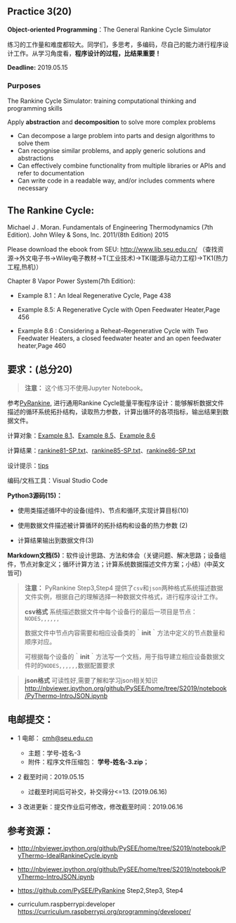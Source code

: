 ## Practice 3(20)

**Object-oriented Programming**：The General Rankine Cycle Simulator 

练习的工作量和难度都较大。同学们，多思考，多编码，尽自己的能力进行程序设计工作。从学习角度看，**程序设计的过程，比结果重要！**

**Deadline:**  2019.05.15

### Purposes

The Rankine Cycle Simulator: training computational thinking and  programming skills  

Apply **abstraction** and **decomposition** to solve more complex problems

* Can decompose a large problem into parts and design algorithms to solve them
* Can recognise similar problems, and apply generic solutions and abstractions
* Can effectively combine functionality from multiple libraries or APIs and refer to documentation
* Can write code in a readable way, and/or includes comments where necessary

## The Rankine Cycle: 

Michael J . Moran. Fundamentals of Engineering Thermodynamics (7th Edition).  John Wiley & Sons, Inc. 2011/(8th Edition) 2015

  Please download the ebook from SEU: http://www.lib.seu.edu.cn/ （查找资源->外文电子书->Wiley电子教材->T(工业技术)->TK(能源与动力工程)->TK1(热力工程,热机)）

Chapter 8 Vapor Power System(7th Edition): 

* Example 8.1：An Ideal Regenerative Cycle, Page 438

* Example 8.5: A Regenerative Cycle with Open Feedwater Heater,Page 456

* Example 8.6 : Considering a Reheat–Regenerative Cycle with Two Feedwater Heaters, a closed feedwater heater and an open feedwater heater,Page 460

## 要求：(总分20)

>**注意：** 这个练习不使用Jupyter Notebook。

参考[PyRankine](https://github.com/PySEE/PyRankine), 进行通用Rankine Cycle能量平衡程序设计：能够解析数据文件描述的循环系统拓扑结构，读取热力参数，计算出循环的各项指标，输出结果到数据文件。

计算对象：[Example 8.1](./rankine81.md)、[Example 8.5](./rankine85.md)、[Example 8.6](./rankine86.md)  

计算结果：[rankine81-SP.txt](./rankine81-SP.txt)、[rankine85-SP.txt](./rankine85-SP.txt)、[rankine86-SP.txt](./rankine86-SP.txt)

设计提示：[tips](./tips.md)

编码/文档工具：Visual Studio Code
     
**Python3源码(15)：**

   * 使用类描述循环中的设备(组件)、节点和循环,实现计算目标(10)

   * 使用数据文件描述被计算循环的拓扑结构和设备的热力参数 (2)

   * 计算结果输出到数据文件(3)
  
**Markdown文档(5)**：软件设计思路、方法和体会（关键问题、解决思路；设备组件，节点对象定义；循环计算方法；计算系统数据描述文件方案；小结）(中英文皆可)

 >**注意：** PyRankine Step3,Step4 提供了`csv`和`json`两种格式系统描述数据文件实例，根据自己的理解选择一种数据文件格式，进行程序设计工作。
 >
 > **csv格式** 系统描述数据文件中每个设备行的最后一项目是节点：　`NODES,,,,,,`
 >
 > 数据文件中节点内容需要和相应设备类的｀__init__｀方法中定义的节点数量和顺序对应。
 > 
 > 可根据每个设备的｀__init__｀方法写一个文档，用于指导建立相应设备数据文件时的`NODES,,,,,,`数据配置要求  

> **json格式** 可读性好,需要了解和学习json相关知识 http://nbviewer.ipython.org/github/PySEE/home/tree/S2019/notebook/PyThermo-IntroJSON.ipynb
      
## 电邮提交：

* 1 电邮： cmh@seu.edu.cn
   * 主题：学号-姓名-3
   * 附件：程序文件压缩包： **学号-姓名-3.zip**；

* 2 截至时间：2019.05.15
   * 过截至时间后可补交，补交得分<=13. (2019.06.16)

* 3 改进更新：提交作业后可修改，修改截至时间：2019.06.16

## 参考资源：

*  http://nbviewer.ipython.org/github/PySEE/home/tree/S2019/notebook/PyThermo-IdealRankineCycle.ipynb

*  http://nbviewer.ipython.org/github/PySEE/home/tree/S2019/notebook/PyThermo-IntroJSON.ipynb
 
*  https://github.com/PySEE/PyRankine Step2,Step3, Step4

*  curriculum.raspberrypi:developer https://curriculum.raspberrypi.org/programming/developer/
